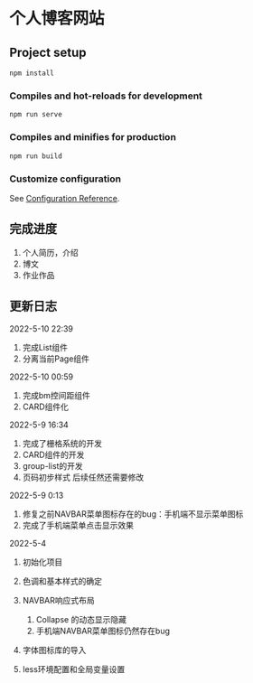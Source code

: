# 个人博客网站



## Project setup
```
npm install
```

### Compiles and hot-reloads for development
```
npm run serve
```

### Compiles and minifies for production
```
npm run build
```

### Customize configuration
See [Configuration Reference](https://cli.vuejs.org/config/).



## 完成进度

1.   个人简历，介绍
2.   博文
3.   作业作品



## 更新日志

2022-5-10 22:39

1.   完成List组件
2.   分离当前Page组件



2022-5-10 00:59

1.   完成bm控间距组件
2.   CARD组件化



2022-5-9 16:34

1.   完成了栅格系统的开发
2.   CARD组件的开发
3.   group-list的开发
4.   页码初步样式 后续任然还需要修改



2022-5-9 0:13

1.   修复之前NAVBAR菜单图标存在的bug：手机端不显示菜单图标
2.   完成了手机端菜单点击显示效果



2022-5-4

1.   初始化项目

2.   色调和基本样式的确定

3.   NAVBAR响应式布局

     1.   Collapse 的动态显示隐藏
     2.   手机端NAVBAR菜单图标仍然存在bug

4.   字体图标库的导入

5.   less环境配置和全局变量设置

     
